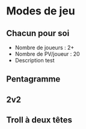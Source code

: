 # Modes de jeu

## Chacun pour soi
* Nombre de joueurs : 2+
* Nombre de PV/joueur : 20
* Description
test

## Pentagramme

## 2v2

## Troll à deux têtes
